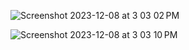![Screenshot 2023-12-08 at 3 03 02 PM](https://github.com/itsMohammedNayeem/Airbnb/assets/127741549/914d9d5d-7c8e-44ff-9c8c-2d77ed5ed14c)


![Screenshot 2023-12-08 at 3 03 10 PM](https://github.com/itsMohammedNayeem/Airbnb/assets/127741549/3e738f5b-7513-429b-83dc-bf7fac6c8c91)
